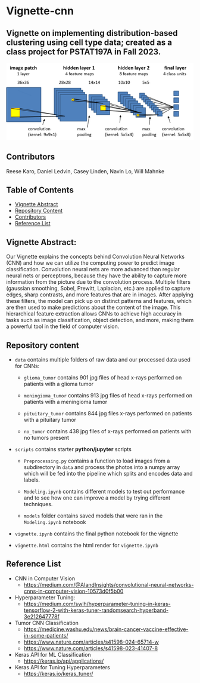# Vignette-cnn

## Vignette on implementing distribution-based clustering using cell type data; created as a class project for PSTAT197A in Fall 2023.

<p align="center">
  <img src="img/cnn-workflow.png" alt="CNN Workflow">
</p>

## Contributors

Reese Karo, Daniel Ledvin, Casey Linden, Navin Lo, Will Mahnke

## Table of Contents
- [Vignette Abstract](#vignette-abstract)
- [Repository Content](#repository-content)
- [Contributors](#contributors)
- [Reference List](#reference-list)

## Vignette Abstract:
Our Vignette explains the concepts behind Convolution Neural Networks (CNN) and how we can utilize the computing power to predict image classification. Convolution neural nets are more advanced than regular neural nets or perceptrons, because they have the ability to capture more information from the picture due to the convolution process. Multiple filters (gaussian smoothing, Sobel, Prewitt, Laplacian, etc.) are applied to capture edges, sharp contrasts, and more features that are in images. After applying these filters, the model can pick up on distinct patterns and features, which are then used to make predictions about the content of the image. This hierarchical feature extraction allows CNNs to achieve high accuracy in tasks such as image classification, object detection, and more, making them a powerful tool in the field of computer vision.


## Repository content

 - `data` contains multiple folders of raw data and our processed data used for CNNs:
    
    - `glioma_tumor` contains 901 jpg files of head x-rays performed on patients with a glioma tumor

    - `meningioma_tumor` contains 913 jpg files of head x-rays performed on patients with a meningioma tumor

    - `pituitary_tumor` contains 844 jpg files x-rays performed on patients with a pituitary tumor

    - `no_tumor` contains 438 jpg files of x-rays performed on patients with no tumors present

- `scripts` contains starter **python/jupyter** scripts

    - `Preprocessing.py` contains a function to load images from a subdirectory in `data` and process the photos into a numpy array which will be fed into the pipeline which splits and encodes data and labels.

    - `Modeling.ipynb` contains different models to test out performance and to see how one can improve a model by trying different techniques.

    - `models` folder contains saved models that were ran in the `Modeling.ipynb` notebook 

- `vignette.ipynb` contains the final python notebook for the vignette

- `vignette.html` contains the html render for `vignette.ipynb`

## Reference List
- CNN in Computer Vision
    - https://medium.com/@AIandInsights/convolutional-neural-networks-cnns-in-computer-vision-10573d0f5b00
- Hyperparameter Tuning:
    - https://medium.com/swlh/hyperparameter-tuning-in-keras-tensorflow-2-with-keras-tuner-randomsearch-hyperband-3e212647778f
- Tumor CNN Classification
    - https://medicine.washu.edu/news/brain-cancer-vaccine-effective-in-some-patients/
    - https://www.nature.com/articles/s41598-024-65714-w
    - https://www.nature.com/articles/s41598-023-41407-8
- Keras API for ML Classification
    - https://keras.io/api/applications/
- Keras API for Tuning Hyperparameters
    - https://keras.io/keras_tuner/

